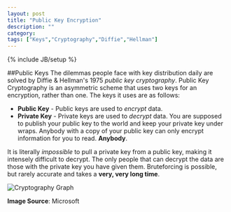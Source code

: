 ```yaml
---
layout: post
title: "Public Key Encryption"
description: ""
category: 
tags: ["Keys","Cryptography","Diffie","Hellman"]
---
```

{% include JB/setup %}

##Public Keys
The dilemmas people face with key distribution daily are solved by Diffie & Hellman's 1975 *public key cryptography*.  Public Key Cryptography is an asymmetric scheme that uses two keys for an encryption, rather than one.  The keys it uses are as follows:
- **Public Key** - Public keys are used to *encrypt* data.
- **Private Key** - Private keys are used to *decrypt* data.
You are supposed to publish your public key to the world and keep your private key under wraps.  Anybody with a copy of your public key can only encrypt information for you to read.  **Anybody**.

It is literally *impossible* to pull a private key from a public key, making it intensely difficult to decrypt.  The only people that can decrypt the data are those with the private key you have given them.  Bruteforcing is possible, but rarely accurate and takes a **very, very long time**.

![Cryptography Graph](http://i.msdn.microsoft.com/dynimg/IC155063.gif)

**Image Source**: Microsoft